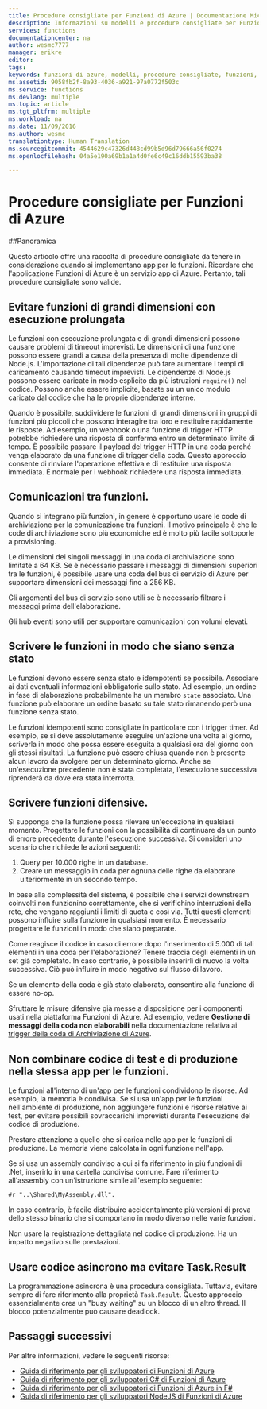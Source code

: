 ```yaml
---
title: Procedure consigliate per Funzioni di Azure | Documentazione Microsoft
description: Informazioni su modelli e procedure consigliate per Funzioni di Azure.
services: functions
documentationcenter: na
author: wesmc7777
manager: erikre
editor: 
tags: 
keywords: funzioni di azure, modelli, procedure consigliate, funzioni, elaborazione eventi, webhook, calcolo dinamico, architettura senza server
ms.assetid: 9058fb2f-8a93-4036-a921-97a0772f503c
ms.service: functions
ms.devlang: multiple
ms.topic: article
ms.tgt_pltfrm: multiple
ms.workload: na
ms.date: 11/09/2016
ms.author: wesmc
translationtype: Human Translation
ms.sourcegitcommit: 4544629c47326d448cd99b5d96d79666a56f0274
ms.openlocfilehash: 04a5e190a69b1a1a4d0fe6c49c16ddb15593ba38

---
```


# <a name="best-practices-for-azure-functions"></a>Procedure consigliate per Funzioni di Azure

##<a name="overview"></a>Panoramica

Questo articolo offre una raccolta di procedure consigliate da tenere in considerazione quando si implementano app per le funzioni. Ricordare che l'applicazione Funzioni di Azure è un servizio app di Azure. Pertanto, tali procedure consigliate sono valide.


## <a name="avoid-large-long-running-functions"></a>Evitare funzioni di grandi dimensioni con esecuzione prolungata

Le funzioni con esecuzione prolungata e di grandi dimensioni possono causare problemi di timeout imprevisti. Le dimensioni di una funzione possono essere grandi a causa della presenza di molte dipendenze di Node.js. L'importazione di tali dipendenze può fare aumentare i tempi di caricamento causando timeout imprevisti. Le dipendenze di Node.js possono essere caricate in modo esplicito da più istruzioni `require()` nel codice. Possono anche essere implicite, basate su un unico modulo caricato dal codice che ha le proprie dipendenze interne.  

Quando è possibile, suddividere le funzioni di grandi dimensioni in gruppi di funzioni più piccoli che possono interagire tra loro e restituire rapidamente le risposte. Ad esempio, un webhook o una funzione di trigger HTTP potrebbe richiedere una risposta di conferma entro un determinato limite di tempo. È possibile passare il payload del trigger HTTP in una coda perché venga elaborato da una funzione di trigger della coda. Questo approccio consente di rinviare l'operazione effettiva e di restituire una risposta immediata. È normale per i webhook richiedere una risposta immediata.


## <a name="cross-function-communication"></a>Comunicazioni tra funzioni.

Quando si integrano più funzioni, in genere è opportuno usare le code di archiviazione per la comunicazione tra funzioni.  Il motivo principale è che le code di archiviazione sono più economiche ed è molto più facile sottoporle a provisioning. 

Le dimensioni dei singoli messaggi in una coda di archiviazione sono limitate a 64 KB. Se è necessario passare i messaggi di dimensioni superiori tra le funzioni, è possibile usare una coda del bus di servizio di Azure per supportare dimensioni dei messaggi fino a 256 KB.

Gli argomenti del bus di servizio sono utili se è necessario filtrare i messaggi prima dell'elaborazione.

Gli hub eventi sono utili per supportare comunicazioni con volumi elevati.



## <a name="write-functions-to-be-stateless"></a>Scrivere le funzioni in modo che siano senza stato 

Le funzioni devono essere senza stato e idempotenti se possibile. Associare ai dati eventuali informazioni obbligatorie sullo stato. Ad esempio, un ordine in fase di elaborazione probabilmente ha un membro `state` associato. Una funzione può elaborare un ordine basato su tale stato rimanendo però una funzione senza stato. 

Le funzioni idempotenti sono consigliate in particolare con i trigger timer. Ad esempio, se si deve assolutamente eseguire un'azione una volta al giorno, scriverla in modo che possa essere eseguita a qualsiasi ora del giorno con gli stessi risultati. La funzione può essere chiusa quando non è presente alcun lavoro da svolgere per un determinato giorno. Anche se un'esecuzione precedente non è stata completata, l'esecuzione successiva riprenderà da dove era stata interrotta.


## <a name="write-defensive-functions"></a>Scrivere funzioni difensive.

Si supponga che la funzione possa rilevare un'eccezione in qualsiasi momento. Progettare le funzioni con la possibilità di continuare da un punto di errore precedente durante l'esecuzione successiva. Si consideri uno scenario che richiede le azioni seguenti:

1. Query per 10.000 righe in un database.
2. Creare un messaggio in coda per ognuna delle righe da elaborare ulteriormente in un secondo tempo.
 
In base alla complessità del sistema, è possibile che i servizi downstream coinvolti non funzionino correttamente, che si verifichino interruzioni della rete, che vengano raggiunti i limiti di quota e così via. Tutti questi elementi possono influire sulla funzione in qualsiasi momento. È necessario progettare le funzioni in modo che siano preparate.

Come reagisce il codice in caso di errore dopo l'inserimento di 5.000 di tali elementi in una coda per l'elaborazione? Tenere traccia degli elementi in un set già completato. In caso contrario, è possibile inserirli di nuovo la volta successiva. Ciò può influire in modo negativo sul flusso di lavoro. 

Se un elemento della coda è già stato elaborato, consentire alla funzione di essere no-op.

Sfruttare le misure difensive già messe a disposizione per i componenti usati nella piattaforma Funzioni di Azure. Ad esempio, vedere **Gestione di messaggi della coda non elaborabili** nella documentazione relativa ai [trigger della coda di Archiviazione di Azure](functions-bindings-storage.md#storagequeuetrigger).
 



## <a name="dont-mix-test-and-production-code-in-the-same-function-app"></a>Non combinare codice di test e di produzione nella stessa app per le funzioni.

Le funzioni all'interno di un'app per le funzioni condividono le risorse. Ad esempio, la memoria è condivisa. Se si usa un'app per le funzioni nell'ambiente di produzione, non aggiungere funzioni e risorse relative ai test, per evitare possibili sovraccarichi imprevisti durante l'esecuzione del codice di produzione.

Prestare attenzione a quello che si carica nelle app per le funzioni di produzione. La memoria viene calcolata in ogni funzione nell'app.

Se si usa un assembly condiviso a cui si fa riferimento in più funzioni di .Net, inserirlo in una cartella condivisa comune. Fare riferimento all'assembly con un'istruzione simile all'esempio seguente: 

    #r "..\Shared\MyAssembly.dll". 

In caso contrario, è facile distribuire accidentalmente più versioni di prova dello stesso binario che si comportano in modo diverso nelle varie funzioni.

Non usare la registrazione dettagliata nel codice di produzione. Ha un impatto negativo sulle prestazioni.



## <a name="use-async-code-but-avoid-taskresult"></a>Usare codice asincrono ma evitare Task.Result

La programmazione asincrona è una procedura consigliata. Tuttavia, evitare sempre di fare riferimento alla proprietà `Task.Result`. Questo approccio essenzialmente crea un "busy waiting" su un blocco di un altro thread. Il blocco potenzialmente può causare deadlock.




## <a name="next-steps"></a>Passaggi successivi
Per altre informazioni, vedere le seguenti risorse:

* [Guida di riferimento per gli sviluppatori di Funzioni di Azure](functions-reference.md)
* [Guida di riferimento per gli sviluppatori C# di Funzioni di Azure](functions-reference-csharp.md)
* [Guida di riferimento per gli sviluppatori di Funzioni di Azure in F#](functions-reference-fsharp.md)
* [Guida di riferimento per gli sviluppatori NodeJS di Funzioni di Azure](functions-reference-node.md)




<!--HONumber=Nov16_HO3-->



